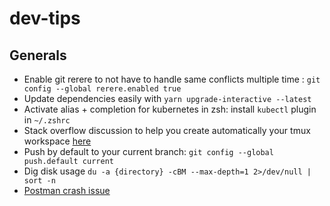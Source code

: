 # dev-tips

## Generals
- Enable git rerere to not have to handle same conflicts multiple time : `git config --global rerere.enabled true`
- Update dependencies easily with `yarn upgrade-interactive --latest`
- Activate alias + completion for kubernetes in zsh: install `kubectl` plugin in `~/.zshrc`
- Stack overflow discussion to help you create automatically your tmux workspace [here](https://stackoverflow.com/questions/5609192/how-to-set-up-tmux-so-that-it-starts-up-with-specified-windows-opened)
- Push by default to your current branch: `git config --global push.default current`
- Dig disk usage `du -a {directory} -cBM --max-depth=1 2>/dev/null | sort -n`
- [Postman crash issue](https://github.com/postmanlabs/postman-app-support/issues/7055)
